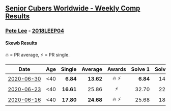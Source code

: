 <style>table {white-space: nowrap;}</style>
<link rel="stylesheet" type="text/css" href="/scw-comp/css/flags.css" />

## [Senior Cubers Worldwide - Weekly Comp Results](/scw-comp/results/)
### [Pete Lee](README.md) - [2018LEEP04](https://www.worldcubeassociation.org/persons/2018LEEP04?event=skewb)
#### Skewb Results

<span style="white-space: nowrap;">🔥 = PR average</span>, <span style="white-space: nowrap;">⚡ = PR single</span>.

| Date | Age | Single | Average | Awards | Solve 1 | Solve 2 | Solve 3 | Solve 4 | Solve 5 | Video |
| :--: | :--: | --: | --: | :--: | --: | --: | --: | --: | --: | :-- |
| [2020-06-30](../../results/2020-06-30/skewb.md) | <40 | **6.84** | **13.62** | 🔥 ⚡ | **6.84** | 14.06 | 34.51 | 14.86 | 11.95 | [Desktop](https://www.facebook.com/events/1716512181834525/permalink/1720808974738179) / [Mobile](https://m.facebook.com/events/1716512181834525?view=permalink&id=1720808974738179) |
| [2020-06-23](../../results/2020-06-23/skewb.md) | <40 | **16.61** | 25.86 | ⚡ | 32.70 | 22.37 | **16.61** | 27.03 | 28.18 | [Desktop](https://www.facebook.com/events/1618516681636159/permalink/1624129321074895) / [Mobile](https://m.facebook.com/events/1618516681636159?view=permalink&id=1624129321074895) |
| [2020-06-16](../../results/2020-06-16/skewb.md) | <40 | **17.80** | **24.68** | 🔥 ⚡ | 25.68 | 18.65 | 29.70 | 40.16 | **17.80** | [Desktop](https://www.facebook.com/events/296087658445428/permalink/299518714768989) / [Mobile](https://m.facebook.com/events/296087658445428?view=permalink&id=299518714768989) |


<!-- Global site tag (gtag.js) - Google Analytics -->
<script async src="https://www.googletagmanager.com/gtag/js?id=UA-86348435-3"></script>
<script>window.dataLayer = window.dataLayer || []; function gtag() {dataLayer.push(arguments);} gtag('js', new Date()); gtag('config', 'UA-86348435-3');</script>
